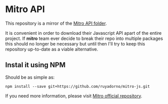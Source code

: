 # Mitro API

This repository is a mirror of the [Mitro API folder](https://github.com/mitro-co/mitro/tree/master/browser-ext/api/js/cli).

It is convenient in order to download their Javascript API apart of the entire project. If **mitro** team ever decide to break their repo into multiple packages this should no longer be necessary but until then I'll try to keep this repository up-to-date as a viable alternative.

## Instal it using NPM

Should be as simple as:

```shell
npm install --save git+https://github.com/ruyadorno/mitro-js.git
```

If you need more information, please visit [Mitro official repository](https://github.com/mitro-co/mitro).

